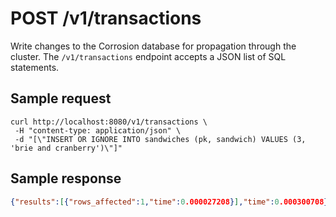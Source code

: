 # POST /v1/transactions

Write changes to the Corrosion database for propagation through the cluster. The `/v1/transactions` endpoint accepts a JSON list of SQL statements.

## Sample request
```
curl http://localhost:8080/v1/transactions \
 -H "content-type: application/json" \
 -d "[\"INSERT OR IGNORE INTO sandwiches (pk, sandwich) VALUES (3, 'brie and cranberry')\"]"
```

## Sample response
```json
{"results":[{"rows_affected":1,"time":0.000027208}],"time":0.000300708}% 
```